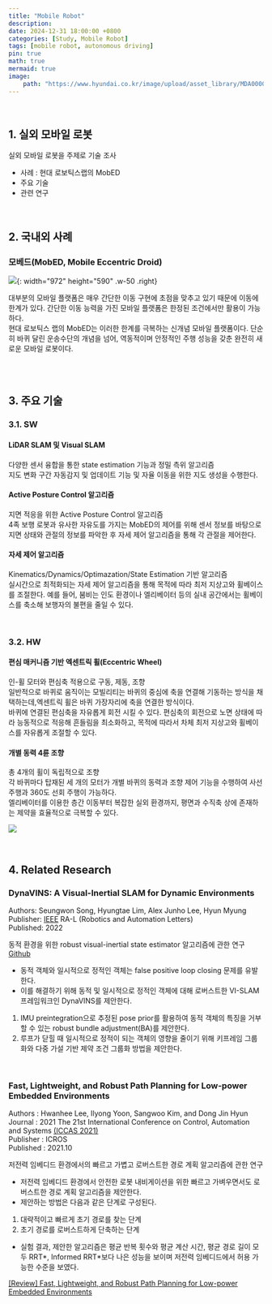 ```yaml
---
title: "Mobile Robot"
description: 
date: 2024-12-31 18:00:00 +0800
categories: [Study, Mobile Robot]
tags: [mobile robot, autonomous driving]
pin: true
math: true
mermaid: true
image:
    path: "https://www.hyundai.co.kr/image/upload/asset_library/MDA00000000000014299/0b05ebc2e0be47bab877daa94c731de6.png"
---
```


<br>

## 1. 실외 모바일 로봇

실외 모바일 로봇을 주제로 기술 조사
- 사례 : 현대 로보틱스랩의 MobED
- 주요 기술
- 관련 연구

<br>

## 2. 국내외 사례

### 모베드(MobED, Mobile Eccentric Droid)

![](https://www.hyundai.co.kr/image/upload/asset_library/MDA00000000000014299/0b05ebc2e0be47bab877daa94c731de6.png){: width="972" height="590" .w-50 .right}

대부분의 모바일 플랫폼은 매우 간단한 이동 구현에 초점을 맞추고 있기 때문에 이동에 한계가 있다. 간단한 이동 능력을 가진 모바일 플랫폼은 한정된 조건에서만 활용이 가능하다.<br>
현대 로보틱스 랩의 MobED는 이러한 한계를 극복하는 신개념 모바일 플랫폼이다. 단순히 바퀴 달린 운송수단의 개념을 넘어, 역동적이며 안정적인 주행 성능을 갖춘 완전히 새로운 모바일 로봇이다.<br>
<br>



<br>

## 3. 주요 기술

### 3.1. SW

#### LiDAR SLAM 및 Visual SLAM
다양한 센서 융합을 통한 state estimation 기능과 정밀 측위 알고리즘<br>
지도 변화 구간 자동감지 및 업데이트 기능 및 자율 이동을 위한 지도 생성을 수행한다.

#### Active Posture Control 알고리즘
지면 적응을 위한 Active Posture Control 알고리즘<br>
4족 보행 로봇과 유사한 자유도를 가지는 MobED의 제어를 위해 센서 정보를 바탕으로 지면 상태와 관절의 정보를 파악한 후 자세 제어 알고리즘을 통해 각 관절을 제어한다.

#### 자세 제어 알고리즘
Kinematics/Dynamics/Optimazation/State Estimation 기반 알고리즘<br>
실시간으로 최적화되는 자세 제어 알고리즘을 통해 목적에 따라 최저 지상고와 휠베이스를 조절한다. 예를 들어, 붐비는 인도 환경이나 엘리베이터 등의 실내 공간에서는 휠베이스를 축소해 보행자의 불편을 줄일 수 있다.


<br>

### 3.2. HW 

#### 편심 매커니즘 기반 엑센트릭 휠(Eccentric Wheel)
인-휠 모터와 편심축 적용으로 구동, 제동, 조향<br>
일반적으로 바퀴로 움직이는 모빌리티는 바퀴의 중심에 축을 연결해 기동하는 방식을 채택하는데,엑센트릭 휠은 바퀴 가장자리에 축을 연결한 방식이다.<br>
바퀴에 연결된 편심축을 자유롭게 회전 시킬 수 있다. 편심축의 회전으로 노면 상태에 따라 능동적으로 적응해 흔들림을 최소화하고, 목적에 따라서 차체 최저 지상고와 휠베이스를 자유롭게 조절할 수 있다.<br>


#### 개별 동력 4륜 조향
총 4개의 휠이 독립적으로 조향<br>
각 바퀴마다 탑재된 세 개의 모터가 개별 바퀴의 동력과 조향 제어 기능을 수행하여 사선 주행과 360도 선회 주행이 가능하다.<br>
엘리베이터를 이용한 층간 이동부터 복잡한 실외 환경까지, 평면과 수직축 상에 존재하는 제약을 효율적으로 극복할 수 있다.

![](https://www.hyundai.co.kr/image/upload/asset_library/MDA00000000000014304/d6a42733fefe44639882111c7554b613.gif)


<br>

## 4. Related Research

### DynaVINS: A Visual-Inertial SLAM for Dynamic Environments

Authors: Seungwon Song, Hyungtae Lim, Alex Junho Lee, Hyun Myung<br>
Publisher: [IEEE](https://ieeexplore.ieee.org/document/9870851) RA-L (Robotics and Automation Letters)  <br>
Published: 2022<br>

동적 환경을 위한 robust visual-inertial state estimator 알고리즘에 관한 연구 &ensp;[Github](https://github.com/url-kaist/dynaVINS)<br>
- 동적 객체와 일시적으로 정적인 객체는 false positive loop closing 문제를 유발한다.
- 이를 해결하기 위해 동적 및 일시적으로 정적인 객체에 대해 로버스트한 VI-SLAM 프레임워크인 DynaVINS를 제안한다.
1. IMU preintegration으로 추정된 pose prior를 활용하여 동적 객체의 특징을 거부할 수 있는 robust bundle adjustment(BA)를 제안한다.
2. 루프가 닫힐 때 일시적으로 정적이 되는 객체의 영향을 줄이기 위해 키프레임 그룹화와 다중 가설 기반 제약 조건 그룹화 방법을 제안한다.

<br>

### Fast, Lightweight, and Robust Path Planning for Low-power Embedded Environments

Authors : Hwanhee Lee, Ilyong Yoon, Sangwoo Kim, and Dong Jin Hyun<br>
Journal : 2021 The 21st International Conference on Control, Automation and Systems [(ICCAS 2021)](https://www.dbpia.co.kr/journal/articleDetail?nodeId=NODE11024490)<br>
Publisher : ICROS<br>
Published : 2021.10<br>

저전력 임베디드 환경에서의 빠르고 가볍고 로버스트한 경로 계획 알고리즘에 관한 연구
- 저전력 임베디드 환경에서 안전한 로봇 내비게이션을 위한 빠르고 가벼우면서도 로버스트한 경로 계획 알고리즘을 제안한다.
- 제안하는 방법은 다음과 같은 단계로 구성된다.
1. 대략적이고 빠르게 초기 경로를 찾는 단계
2. 초기 경로를 로버스트하게 단축하는 단계
- 실험 결과, 제안한 알고리즘은 평균 반복 횟수와 평균 계산 시간, 평균 경로 길이 모두 RRT*, Informed RRT*보다 나은 성능을 보이며 저전력 임베디드에서 허용 가능한 수준을 보였다.

[[Review] Fast, Lightweight, and Robust Path Planning for Low-power Embedded Environments](https://naon-jo.github.io/posts/Review-Fast,-Lightweight,-and-Robust-Path-Planning-for-Low-power-Embedded-Environments/)

<br>
